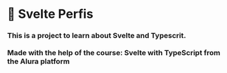 <h1>🚀 Svelte Perfis</h1>

<h3>This is a project to learn about Svelte and Typescrit. <br><br> Made with the help of the course: Svelte with TypeScript from the Alura platform</h3>
